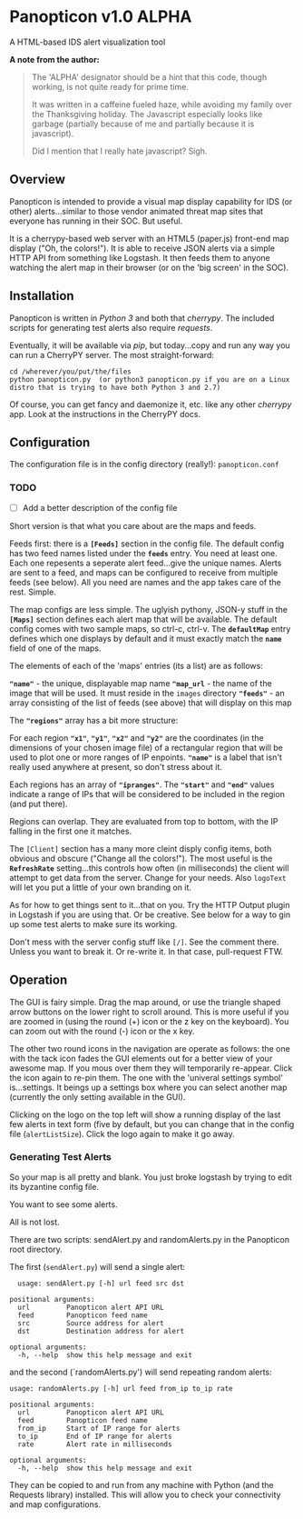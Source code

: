 # Panopticon v1.0 ALPHA
A HTML-based IDS alert visualization tool

**A note from the author:**
> The 'ALPHA' designator should be a hint that this code, though working,
> is not quite ready for prime time.
>
> It was written in a caffeine fueled haze, while avoiding my family over the
> Thanksgiving holiday. The Javascript especially looks like garbage (partially because of me and partially because it is javascript).
>
> Did I mention that I really hate javascript? Sigh.

## Overview

Panopticon is intended to provide a visual map display capability for IDS (or other) alerts...similar to those vendor animated threat map sites that everyone has running in their SOC. But useful.

It is a cherrypy-based web server with an HTML5 (paper.js) front-end map display ("Oh, the colors!"). It is able to receive JSON alerts via a simple HTTP API from something like Logstash. It then feeds them to anyone watching the alert map in their browser (or on the 'big screen' in the SOC).

## Installation

Panopticon is written in *Python 3* and both that *cherrypy*. The included scripts for generating test alerts also require *requests*.

Eventually, it will be available via *pip*, but today...copy and run any way you can run a CherryPY server. The most straight-forward:

    cd /wherever/you/put/the/files
    python panopticon.py  (or python3 panopticon.py if you are on a Linux distro that is trying to have both Python 3 and 2.7)
 
 Of course, you can get fancy and daemonize it, etc. like any other *cherrypy* app. Look at the instructions in the CherryPY docs.

## Configuration

The configuration file is in the config directory (really!): `panopticon.conf`

### TODO

- [ ] Add a better description of the config file

Short version is that what you care about are the maps and feeds.

Feeds first: there is a **`[Feeds]`** section in the config file. The default config has two feed names listed under the **`feeds`** entry. You need at least one. Each one repesents a seperate alert feed...give the unique names. Alerts are sent to a feed, and maps can be configured to receive from multiple feeds (see below). All you need are names and the app takes care of the rest. Simple.

The map configs are less simple. The uglyish pythony, JSON-y stuff in the **`[Maps]`** section defines each alert map that will be available. The default config comes with two sample maps, so ctrl-c, ctrl-v. The **`defaultMap`** entry defines which one displays by default and it must exactly match the **`name`** field of one of the maps.

The elements of each of the 'maps' entries (its a list) are as follows:

**`"name"`** - the unique, displayable map name
**`"map_url`** - the name of the image that will be used. It must reside in the `images` directory
**`"feeds"`** - an array consisting of the list of feeds (see above) that will display on this map

The **`"regions"`** array has a bit more structure:
 
For each region **`"x1"`**, **`"y1"`**, **`"x2"`** and **`"y2"`** are the coordinates (in the dimensions of your chosen image file) of a rectangular region that will be used to plot one or more ranges of IP enpoints. **`"name"`** is a label that isn't really used anywhere at present, so don't stress about it.

Each regions has an array of **`"ipranges"`**. The **`"start"`** and **`"end"`** values indicate a range of IPs that will be considered to be included in the region (and put there).

Regions can overlap. They are evaluated from top to bottom, with the IP falling in the first one it matches.

The `[Client]` section has a many more cleint disply config items, both obvious and obscure ("Change all the colors!"). The most useful is the **`RefreshRate`** setting...this controls how often (in milliseconds) the client will attempt to get data from the server. Change for your needs. Also `logoText` will let you put a little of your own branding on it.

As for how to get things sent to it...that on you. Try the HTTP Output plugin in Logstash if you are using that. Or be creative. See below for a way to gin up some test alerts to make sure its working.

Don't mess with the server config stuff like `[/]`. See the comment there. Unless you want to break it. Or re-write it. In that case, pull-request FTW.

## Operation

The GUI is fairy simple. Drag the map around, or use the triangle shaped arrow buttons on the lower right to scroll around. This is more useful if you are zoomed in (using the round (+) icon or the z key on the keyboard). You can zoom out with the round (-) icon or the x key. 

The other two round icons in the navigation are operate as follows: the one with the tack icon fades the GUI elements out for a better view of your awesome map. If you mous over them they will temporarily re-appear. Click the icon again to re-pin them. The one with the 'univeral settings symbol' is...settings. It beings up a settings box where you can select another map (currently the only setting available in the GUI).

Clicking on the logo on the top left will show a running display of the last few alerts in text form (five by default, but you can change that in the config file (`alertListSize`). Click the logo again to make it go away.

### Generating Test Alerts

So your map is all pretty and blank. You just broke logstash by trying to edit its byzantine config file.

You want to see some alerts.

All is not lost.

There are two scripts: sendAlert.py and randomAlerts.py in the Panopticon root directory.
  
The first (`sendAlert.py`) will send a single alert:

```  
  usage: sendAlert.py [-h] url feed src dst

positional arguments:
  url         Panopticon alert API URL
  feed        Panopticon feed name
  src         Source address for alert
  dst         Destination address for alert

optional arguments:
  -h, --help  show this help message and exit
```

and the second (`randomAlerts.py') will send repeating random alerts:

```
usage: randomAlerts.py [-h] url feed from_ip to_ip rate

positional arguments:
  url         Panopticon alert API URL
  feed        Panopticon feed name
  from_ip     Start of IP range for alerts
  to_ip       End of IP range for alerts
  rate        Alert rate in milliseconds

optional arguments:
  -h, --help  show this help message and exit
  ```

They can be copied to and run from any machine with Python (and the Requests library) installed. This will allow you to check your connectivity and map configurations.
